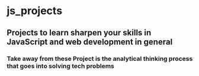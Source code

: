 # js_projects
## Projects to learn sharpen your skills in JavaScript and web development in general
### Take away from these Project is the analytical thinking process that goes into solving tech problems
